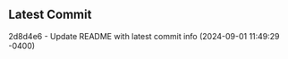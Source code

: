 
## Latest Commit
2d8d4e6 - Update README with latest commit info (2024-09-01 11:49:29 -0400) <Yunxi-Zhou>
